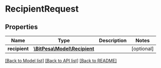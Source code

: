 # RecipientRequest

## Properties
Name | Type | Description | Notes
------------ | ------------- | ------------- | -------------
**recipient** | [**\BitPesa\Model\Recipient**](Recipient.md) |  | [optional] 

[[Back to Model list]](../README.md#documentation-for-models) [[Back to API list]](../README.md#documentation-for-api-endpoints) [[Back to README]](../README.md)


